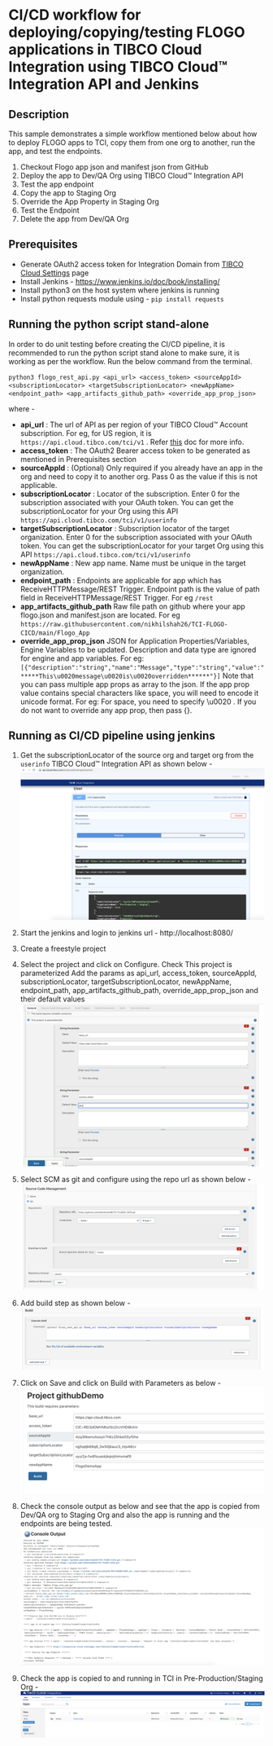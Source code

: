# CI/CD workflow for deploying/copying/testing FLOGO applications in TIBCO Cloud Integration using TIBCO Cloud™ Integration API and Jenkins


## Description

This sample demonstrates a simple workflow mentioned below about how to deploy FLOGO apps to TCI, copy them from one org to another, run the app, and test the endpoints.

1. Checkout Flogo app json and manifest json from GitHub
2. Deploy the app to Dev/QA Org using TIBCO Cloud™ Integration API
3. Test the app endpoint
4. Copy the app to Staging Org
5. Override the App Property in Staging Org
6. Test the Endpoint
7. Delete the app from Dev/QA Org

## Prerequisites

* Generate OAuth2 access token for Integration Domain from [TIBCO Cloud Settings](https://account.cloud.tibco.com/manage/settings/oAuthTokens) page
* Install Jenkins - https://www.jenkins.io/doc/book/installing/
* Install python3 on the host system where jenkins is running
* Install python requests module using - ```pip install requests```

## Running the python script stand-alone

In order to do unit testing before creating the CI/CD pipeline, it is recommended to run the python script stand alone to make sure, it is working as per the workflow. Run the below command from the terminal.

```
python3 flogo_rest_api.py <api_url> <access_token> <sourceAppId> <subscriptionLocator> <targetSubscriptionLocator> <newAppName> <endpoint_path> <app_artifacts_github_path> <override_app_prop_json>
```

where -
* **api_url** : The url of API as per region of your TIBCO Cloud™ Account subscription. For eg, for US region, it is ```https://api.cloud.tibco.com/tci/v1``` . Refer [this](https://integration.cloud.tibco.com/docs/#Subsystems/tci-api/home.html?TocPath=TIBCO%2520Cloud%25E2%2584%25A2%2520Integration%2520API%257C_____0) doc for more info.
* **access_token** : The OAuth2 Bearer access token to be generated as mentioned in Prerequisites section
* **sourceAppId** : (Optional) Only required if you already have an app in the org and need to copy it to another org. Pass 0 as the value if this is not applicable.
* **subscriptionLocator** : Locator of the subscription. Enter 0 for the subscription associated with your OAuth token. You can get the subscriptionLocator for your Org using this API ```https://api.cloud.tibco.com/tci/v1/userinfo```
* **targetSubscriptionLocator** : Subscription locator of the target organization. Enter 0 for the subscription associated with your OAuth token. You can get the subscriptionLocator for your target Org using this API ```https://api.cloud.tibco.com/tci/v1/userinfo```
* **newAppName** : New app name. Name must be unique in the target organization.
* **endpoint_path** : Endpoints are applicable for app which has ReceiveHTTPMessage/REST Trigger. Endpoint path is the value of path field in ReceiveHTTPMessage/REST Trigger. For eg ```/rest```
* **app_artifacts_github_path**  Raw file path on github where your app flogo.json and manifest.json are located. For eg ```https://raw.githubusercontent.com/nikhilshah26/TCI-FLOGO-CICD/main/Flogo_App```
* **override_app_prop_json** JSON for Application Properties/Variables, Engine Variables to be updated. Description and data type are ignored for engine and app variables.
For eg: ```[{"description":"string","name":"Message","type":"string","value":"*****This\u0020message\u0020is\u0020overridden******"}]```
Note that you can pass multiple app props as array to the json.
If the app prop value contains special characters like space, you will need to encode it unicode format. For eg: For space, you need to specify \u0020 .
If you do not want to override any app prop, then pass {}.


## Running as CI/CD pipeline using jenkins

1. Get the subscriptionLocator of the source org and target org from the ```userinfo``` TIBCO Cloud™ Integration API as shown below -
![Select import](import-screenshots/7.APICalls.png)

2. Start the jenkins and login to jenkins url - http://localhost:8080/

3. Create a freestyle project

4. Select the project and click on Configure. Check This project is parameterized
Add the params as api_url, access_token, sourceAppId, subscriptionLocator, targetSubscriptionLocator, newAppName, endpoint_path, app_artifacts_github_path, override_app_prop_json and their default values
![Select import](import-screenshots/1.Build_params.png)

5. Select SCM as git and configure using the repo url as shown below -
![Select import](import-screenshots/2.SCM.png)

6. Add build step as shown below -
![Select import](import-screenshots/3.Build.png)

7. Click on Save and click on Build with Parameters as below -
![Select import](import-screenshots/4.Build_with_params.png)

8. Check the console output as below and see that the app is copied from Dev/QA org to Staging Org and also the app is running and the endpoints are being tested.
![Select import](import-screenshots/5.Console_output.png)

9. Check the app is copied to and running in TCI in Pre-Production/Staging Org -
![Select import](import-screenshots/6.CopiedApp.png)


